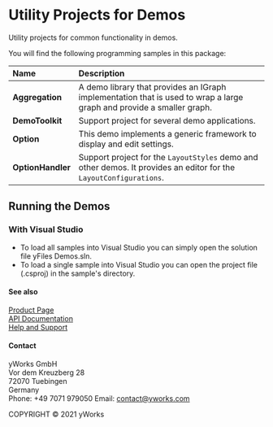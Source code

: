 
# Utility Projects for Demos
Utility projects for common functionality in demos. 

You will find the following programming samples in this package: 


| Name | Description |
|:---|:---|
|**Aggregation** | A demo library that provides an IGraph implementation that is used to wrap a large graph and provide a smaller graph. |
|**DemoToolkit** | Support project for several demo applications. |
|**Option** | This demo implements a generic framework to display and edit settings. |
|**OptionHandler** | Support project for the `LayoutStyles` demo and other demos. It provides an editor for the `LayoutConfigurations`. |

## Running the Demos

### With Visual Studio

* To load all samples into Visual Studio you can simply open the solution file yFiles Demos.sln. 
* To load a single sample into Visual Studio you can open the project file (.csproj) in the sample's directory. 




#### See also
[Product Page](https://www.yworks.com/products/yfileswpf)  
[API Documentation](https://docs.yworks.com/yfileswpf)    
[Help and Support](https://www.yworks.com/products/yfiles/support)


#### Contact
yWorks GmbH  
Vor dem Kreuzberg 28  
72070 Tuebingen  
Germany  
Phone: +49 7071 979050
Email: contact@yworks.com

COPYRIGHT &#x00A9; 2021 yWorks   


